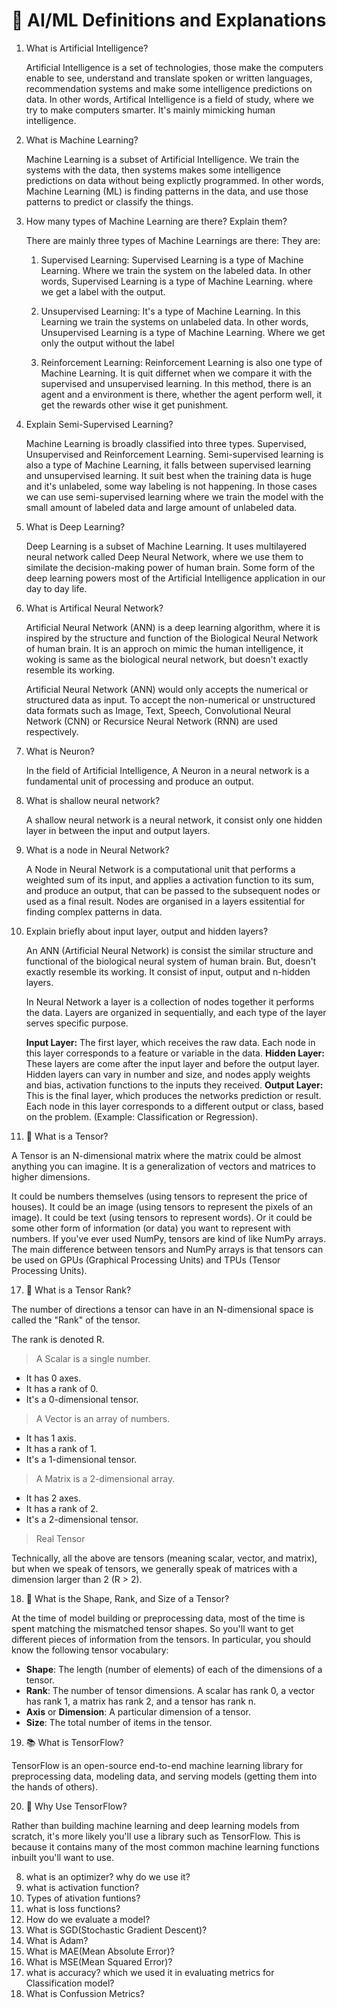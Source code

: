 # 🧠 AI/ML Definitions and Explanations

1. What is Artificial Intelligence?

   Artificial Intelligence is a set of technologies, those make the computers enable to see, understand and translate spoken or written languages, recommendation systems and make some intelligence predictions on data.
   In other words, Artifical Intelligence is a field of study, where we try to make computers smarter. It's mainly mimicking human intelligence.

3. What is Machine Learning?

   Machine Learning is a subset of Artificial Intelligence. We train the systems with the data, then systems makes some intelligence predictions on data without being explictly programmed.
   In other words, Machine Learning (ML) is finding patterns in the data, and use those patterns to predict or classify the things.

5. How many types of Machine Learning are there? Explain them?

   There are mainly three types of Machine Learnings are there:
   They are:
   1. Supervised Learning:
      Supervised Learning is a type of Machine Learning. Where we train the system on the labeled data.
      In other words, Supervised Learning is a type of Machine Learning. where we get a label with the output.
      
   3. Unsupervised Learning:
      It's a type of Machine Learning. In this Learning we train the systems on unlabeled data.
      In other words, Unsupervised Learning is a type of Machine Learning. Where we get only the output without the label
      
   3. Reinforcement Learning:
      Reinforcement Learning is also one type of Machine Learning. It is quit differnet when we compare it with the supervised and unsupervised learning. In this method, there is an agent and a environment is there, whether the agent perform well, it get the rewards other wise it get punishment.

7.  Explain Semi-Supervised Learning?

    Machine Learning is broadly classified into three types. Supervised, Unsupervised and Reinforcement Learning. Semi-supervised learning is also a type of Machine Learning, it falls between supervised learning and unsupervised learning. It suit best when the training data is huge and it's unlabeled, some way labeling is not happening. In those cases we can use semi-supervised learning where we train the model with the small amount of labeled data and large amount of unlabeled data.

9. What is Deep Learning?

   Deep Learning is a subset of Machine Learning. It uses multilayered neural network called Deep Neural Network, where we use them to similate the decision-making power of human brain. Some form of the deep learning powers most of the Artificial Intelligence application in our day to day life.

10. What is Artifical Neural Network?

    Artificial Neural Network (ANN) is a deep learning algorithm, where it is inspired by the structure and function of the Biological Neural Network of human brain. It is an approch on mimic the human intelligence, it woking is same as the biological neural network, but doesn't exactly resemble its working.  

    Artificial Neural Network (ANN) would only accepts the numerical or structured data as input. To accept the non-numerical or unstructured data formats such as Image, Text, Speech, Convolutional Neural Network (CNN) or Recursice Neural Network (RNN) are used respectively.

12. What is Neuron?

    In the field of Artificial Intelligence, A Neuron in a neural network is a fundamental unit of processing and produce an output.

13. What is shallow neural network?
    
    A shallow neural network is a neural network, it consist only one hidden layer in between the input and output layers.

14. What is a node in Neural Network?

    A Node in Neural Network is a computational unit that performs a weighted sum of its input, and applies a activation function to its sum, and produce an output, that can be passed to the subsequent nodes or used as a final result. Nodes are organised in a layers essitential for finding complex patterns in data.

15. Explain briefly about input layer, output and hidden layers?

    An ANN (Artificial Neural Network) is consist the similar structure and functional of the biological neural system of human brain. But, doesn't exactly resemble its working. It consist of input, output and n-hidden layers.

    In Neural Network a layer is a collection of nodes together it performs the data. Layers are organized in sequentially, and each type of the layer serves specific purpose.
     
    **Input Layer:** The first layer, which receives the raw data. Each node in this layer corresponds to a feature or variable in the data.
    **Hidden Layer:** These layers are come after the input layer and before the output layer. Hidden layers can vary in number and size, and nodes apply weights and bias, activation functions to the inputs they received.
    **Output Layer:** This is the final layer, which produces the networks prediction or result. Each node in this layer corresponds to a different output or class, based on the problem. (Example: Classification or Regression).

16. 🔢 What is a Tensor?

A Tensor is an N-dimensional matrix where the matrix could be almost anything you can imagine. It is a generalization of vectors and matrices to higher dimensions.

It could be numbers themselves (using tensors to represent the price of houses).
It could be an image (using tensors to represent the pixels of an image).
It could be text (using tensors to represent words).
Or it could be some other form of information (or data) you want to represent with numbers.
If you've ever used NumPy, tensors are kind of like NumPy arrays. The main difference between tensors and NumPy arrays is that tensors can be used on GPUs (Graphical Processing Units) and TPUs (Tensor Processing Units).

17. 🔢 What is a Tensor Rank?
   
The number of directions a tensor can have in an N-dimensional space is called the "Rank" of the tensor.

The rank is denoted R.

> A Scalar is a single number.

* It has 0 axes.
* It has a rank of 0.
* It's a 0-dimensional tensor.

> A Vector is an array of numbers.

* It has 1 axis.
* It has a rank of 1.
* It's a 1-dimensional tensor.

> A Matrix is a 2-dimensional array.

* It has 2 axes.
* It has a rank of 2.
* It's a 2-dimensional tensor.

> Real Tensor

Technically, all the above are tensors (meaning scalar, vector, and matrix), but when we speak of tensors, we generally speak of matrices with a dimension larger than 2 (R > 2).

18. 📐 What is the Shape, Rank, and Size of a Tensor?
   
At the time of model building or preprocessing data, most of the time is spent matching the mismatched tensor shapes. So you'll want to get different pieces of information from the tensors. In particular, you should know the following tensor vocabulary:

* **Shape**: The length (number of elements) of each of the dimensions of a tensor.
* **Rank**: The number of tensor dimensions. A scalar has rank 0, a vector has rank 1, a matrix has rank 2, and a tensor has rank n.
* **Axis** or **Dimension**: A particular dimension of a tensor.
* **Size**: The total number of items in the tensor.
    
19. 📚 What is TensorFlow?
   
   TensorFlow is an open-source end-to-end machine learning library for preprocessing data, modeling data, and serving models (getting them into the hands of others).

20. 🤔 Why Use TensorFlow?

   Rather than building machine learning and deep learning models from scratch, it's more likely you'll use a library such as TensorFlow. This is because it contains many of the most common machine learning functions inbuilt you'll want to use.


8. what is an optimizer? why do we use it?
9. what is activation function?
10. Types of ativation funtions?
11. what is loss functions?
12. How do we evaluate a model?
13. What is SGD(Stochastic Gradient Descent)?
14. What is Adam?
15. What is MAE(Mean Absolute Error)?
16. What is MSE(Mean Squared Error)?
17. what is accuracy? which we used it in evaluating metrics for Classification model?
18. What is Confussion Metrics?




